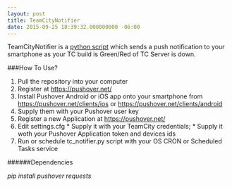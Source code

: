 ```yaml
---
layout: post
title: TeamCityNotifier
date: 2015-09-25 18:39:32.000000000 -06:00
---
```

TeamCityNotifier is a [python script](https://github.com/lenchevsky/TeamCityNotifier) which sends a push notification to your smartphone as your TC build is Green/Red of TC Server is down. 

###How To Use?
  1. Pull the repository into your computer
  2. Register at https://pushover.net/
  3. Install Pushover Android or iOS app onto your smartphone from https://pushover.net/clients/ios or https://pushover.net/clients/android
  4. Supply them with your Pushover user key
  5. Register a new Application at https://pushover.net/
  6. Edit settings.cfg
    * Supply it with your TeamCity credentials;
    * Supply it woth your Pushover Application token and devices ids
  7. Run or schedule tc_notifier.py script with your OS CRON or Scheduled Tasks service

######Dependencies 

_pip install pushover requests_
